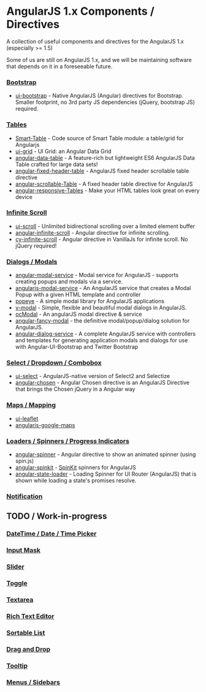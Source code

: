 # AngularJS 1.x Components / Directives

A collection of useful components and directives for the AngularJS 1.x (especially >= 1.5)

Some of us are still on AngularJS 1.x, and we will be maintaining software that depends on it in a foreseeable future. 


### [Bootstrap](#bootstrap)
  - [ui-bootstrap](https://github.com/angular-ui/bootstrap) - Native AngularJS (Angular) directives for Bootstrap. Smaller footprint, no 3rd party JS dependencies (jQuery, bootstrap JS) required. 

### [Tables](#tables)
  - [Smart-Table](https://github.com/lorenzofox3/Smart-Table) - Code source of Smart Table module: a table/grid for Angularjs 
  - [ui-grid](https://github.com/angular-ui/ui-grid) - UI Grid: an Angular Data Grid
  - [angular-data-table](https://github.com/swimlane/angular-data-table) - A feature-rich but lightweight ES6 AngularJS Data Table crafted for large data sets!
  - [angular-fixed-header-table](https://github.com/cornflourblue/angu-fixed-header-table) - AngularJS fixed header scrollable table directive
  - [angular-scrollable-Table](https://github.com/alalonde/angular-scrollable-table) - A fixed header table directive for AngularJS
  - [angular-responsive-Tables](https://github.com/awerlang/angular-responsive-tables) - Make your HTML tables look great on every device

### [Infinite Scroll](#infinite-scroll)
  - [ui-scroll](https://github.com/angular-ui/ui-scroll) - Unlimited bidirectional scrolling over a limited element buffer
  - [angular-infinite-scroll](https://github.com/sparkalow/angular-infinite-scroll) - Angular directive for infinite scrolling.
  - [cy-infinite-scroll](https://github.com/CaptainYouz/cy-infinite-scroll) - Angular directive in VanillaJs for infinite scroll. No jQuery required!

### [Dialogs / Modals](#dialogs-modals)
  - [angular-modal-service](https://github.com/dwmkerr/angular-modal-service) - Modal service for AngularJS - supports creating popups and modals via a service.
  - [angularjs-modal-service](https://github.com/Fundoo-Solutions/angularjs-modal-service) - An AngularJS service that creates a Modal Popup with a given HTML template and controller
  - [popeye](https://github.com/Pathgather/popeye) - A simple modal library for AngularJS applications
  - [v-modal](https://github.com/LukaszWatroba/v-modal) - Simple, flexible and beautiful modal dialogs in AngularJS.
  - [ocModal](https://github.com/ocombe/ocModal) - An angularJS modal directive & service
  - [angular-fancy-modal](https://github.com/vesparny/angular-fancy-modal) - the definitive modal/popup/dialog solution for AngularJS.
  - [angular-dialog-service](https://github.com/m-e-conroy/angular-dialog-service) - A complete AngularJS service with controllers and templates for generating application modals and dialogs for use with Angular-UI-Bootstrap and Twitter Bootstrap

### [Select / Dropdown / Combobox](#select-combobox)
  - [ui-select](https://github.com/angular-ui/ui-select) - AngularJS-native version of Select2 and Selectize
  - [angular-chosen](https://github.com/leocaseiro/angular-chosen) - Angular Chosen directive is an AngularJS Directive that brings the Chosen jQuery in a Angular way

### [Maps / Mapping](#maps)
  - [ui-leaflet](https://github.com/angular-ui/ui-leaflet)
  - [angularjs-google-maps](https://github.com/allenhwkim/angularjs-google-maps)

### [Loaders / Spinners / Progress Indicators](#loaders-spinners-progress-indicators)
  - [angular-spinner](https://github.com/urish/angular-spinner) - Angular directive to show an animated spinner (using spin.js)
  - [angular-spinkit](https://github.com/Urigo/angular-spinkit) - [SpinKit](http://tobiasahlin.com/spinkit/) spinners for AngularJS
  - [angular-state-loader](https://github.com/entrecode/angular-state-loader) - Loading Spinner for UI Router (AngularJS) that is shown while loading a state's promises resolve.

### [Notification](#notifications)

## TODO / Work-in-progress

### [DateTime / Date / Time Picker](#date-time-picker)
### [Input Mask](#)
### [Slider](#)
### [Toggle](#)
### [Textarea](#)
### [Rich Text Editor](#)
### [Sortable List](#)
### [Drag and Drop](#)
### [Tooltip](#tooltip)
### [Menus / Sidebars](#menus-sidebars)

### [](#)

